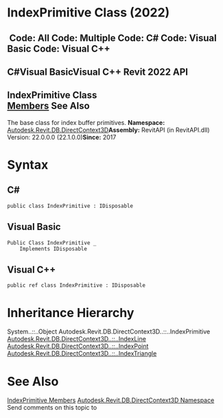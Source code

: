 # IndexPrimitive Class (2022)

﻿
 Code: All Code: Multiple Code: C# Code: Visual Basic Code: Visual C++   
---  
C#Visual BasicVisual C++
Revit 2022 API  
---  
IndexPrimitive Class  
[Members](005eb672-881e-8295-6e96-8efc82177b05.md "IndexPrimitive Members") See Also  
---  
The base class for index buffer primitives. 
**Namespace:** [Autodesk.Revit.DB.DirectContext3D](f4ba10f0-55ea-5344-173b-688405391794.md "Autodesk.Revit.DB.DirectContext3D Namespace")**Assembly:** RevitAPI (in RevitAPI.dll) Version: 22.0.0.0 (22.1.0.0)**Since:** 2017 
# Syntax
C#  
---  
```text
public class IndexPrimitive : IDisposable
```
  
Visual Basic  
---  
```text
Public Class IndexPrimitive _
	Implements IDisposable
```
  
Visual C++  
---  
```text
public ref class IndexPrimitive : IDisposable
```
  
# Inheritance Hierarchy
System..::..Object Autodesk.Revit.DB.DirectContext3D..::..IndexPrimitive [Autodesk.Revit.DB.DirectContext3D..::..IndexLine](3b22e25e-f934-3931-6f22-e451ffcc11b0.md "IndexLine Class") [Autodesk.Revit.DB.DirectContext3D..::..IndexPoint](cd53f076-2011-ce3a-f92e-3b384f21b8ec.md "IndexPoint Class") [Autodesk.Revit.DB.DirectContext3D..::..IndexTriangle](96cdfb77-c6e0-7866-c1f7-799f3dda0ad5.md "IndexTriangle Class")
# See Also
[IndexPrimitive Members](005eb672-881e-8295-6e96-8efc82177b05.md "IndexPrimitive Members")
[Autodesk.Revit.DB.DirectContext3D Namespace](f4ba10f0-55ea-5344-173b-688405391794.md "Autodesk.Revit.DB.DirectContext3D Namespace")
Send comments on this topic to 